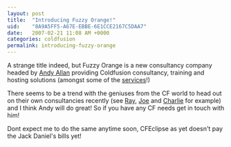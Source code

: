 ```yaml
---
layout: post
title:  "Introducing Fuzzy Orange!"
uid:	"8A9A5FF5-A67E-EBBE-6E1CCE2167C5DAA7"
date:   2007-02-21 11:08 AM +0000
categories: coldfusion
permalink: introducing-fuzzy-orange
---
```

A strange title indeed, but Fuzzy Orange is a new consultancy company headed by <a href="http://www.creative-restraint.co.uk">Andy Allan</a> providing Coldfusion consultancy, training and hosting solutions (amongst some of the <A href="http://www.creative-restraint.co.uk/blog/index.cfm/2007/2/20/Fuzzy-Orange-Ltd---Consultancy">services</a>!)

There seems to be a trend with the geniuses from the CF world to head out on their own consultancies recently (see <a href="http://ray.camdenfamily.com/">Ray</a>, <a href="http://www.firemoss.com/">Joe</a> and <a href="http://www.carehart.org/">Charlie</a> for example) and I think Andy will do great! So if you have any CF needs get in touch with him!

Dont expect me to do the same anytime soon, CFEclipse as yet doesn't pay the Jack Daniel's bills yet!
